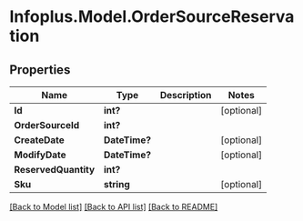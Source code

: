 # Infoplus.Model.OrderSourceReservation
## Properties

Name | Type | Description | Notes
------------ | ------------- | ------------- | -------------
**Id** | **int?** |  | [optional] 
**OrderSourceId** | **int?** |  | 
**CreateDate** | **DateTime?** |  | [optional] 
**ModifyDate** | **DateTime?** |  | [optional] 
**ReservedQuantity** | **int?** |  | 
**Sku** | **string** |  | [optional] 

[[Back to Model list]](../README.md#documentation-for-models) [[Back to API list]](../README.md#documentation-for-api-endpoints) [[Back to README]](../README.md)

